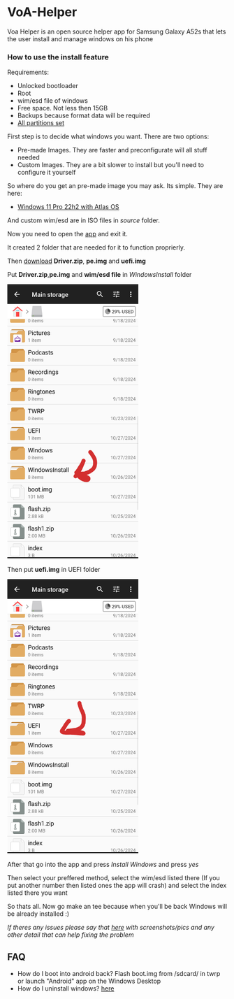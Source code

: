 # VoA-Helper

Voa Helper is an open source helper app for Samsung Galaxy A52s that lets the user install and manage windows on his phone

### How to use the install feature
Requirements:
- Unlocked bootloader
- Root
- wim/esd file of windows
- Free space. Not less then 15GB
- Backups because format data will be required
- [All partitions set]()

First step is to decide what windows you want.
There are two options:
- Pre-made Images. They are faster and preconfigurate will all stuff needed
- Custom Images. They are a bit slower to install but you'll need to configure it yourself

So where do you get an pre-made image you may ask.
Its simple. They are here:
- [Windows 11 Pro 22h2 with Atlas OS](https://www.dropbox.com/scl/fi/cc9e3btnzs34bmnlbvpqe/win11_22h2_atlasos_desktop.wim?rlkey=35iuwtqzw4ofrut8d3z2m17w4&e=1&st=e7it86jw&dl=0)

And custom wim/esd are in ISO files in *source* folder.

Now you need to open the [app](https://github.com/VendDair/VoA-Helper/releases) and exit it.

It created 2 folder that are needed for it to function proprierly.

Then [download](https://github.com/VendDair/VoA-Helper/releases) **Driver.zip**, **pe.img** and **uefi.img**

Put **Driver.zip**,**pe.img** and **wim/esd file** in *WindowsInstall* folder

<img src="https://github.com/VendDair/VoA-Helper/blob/main/Guide%20stuff/windowsinstall.png" alt="Image" width="300" />

Then put **uefi.img** in UEFI folder

<img src="https://github.com/VendDair/VoA-Helper/blob/main/Guide%20stuff/uefi.png" alt="Image" width="300" />

After that go into the app and press *Install Windows* and press *yes*

Then select your preffered method, select the wim/esd listed there (If you put another number then listed ones the app will crash) and select the index listed there you want

So thats all. Now go make an tee because when you'll be back Windows will be already installed :)

*If theres any issues please say that [here](https://t.me/a52sxq_uefi) with screenshots/pics and any other detail that can help fixing the problem*

## FAQ
- How do I boot into android back? Flash boot.img from /sdcard/ in twrp or launch "Android" app on the Windows Desktop
- How do I uninstall windows? [here]()
